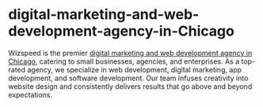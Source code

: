 # digital-marketing-and-web-development-agency-in-Chicago
Wizspeed is the premier <a href="https://wizspeed.com/">digital marketing and web development agency in Chicago</a>, catering to small businesses, agencies, and enterprises. As a top-rated agency, we specialize in web development, digital marketing, app development, and software development. Our team infuses creativity into website design and consistently delivers results that go above and beyond expectations.


